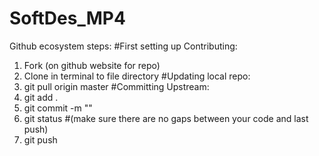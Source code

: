 # SoftDes_MP4

Github ecosystem steps:
#First setting up Contributing: 
1. Fork (on github website for repo)
2. Clone in terminal to file directory
#Updating local repo:
1. git pull origin master
#Committing Upstream:
1. git add .
2. git commit -m ""
3. git status  #(make sure there are no gaps between your code and last push)
4. git push